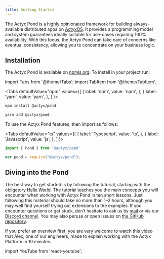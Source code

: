 ```yaml
---
title: Getting Started
---
```


The Actyx Pond is a highly opinionated framework for building always-available distributed apps on [ActyxOS](../os/introduction.md). It provides a programming model and system guarantees ideally suitable for use-cases requiring 100% availability. With this focus, the Actyx Pond can take care of concerns like eventual consistency, allowing you to concentrate on your business logic.

## Installation

The Actyx Pond is available on [npmjs.org](http://npmjs.com/package/@actyx/pond). To install in your project run:

import Tabs from '@theme/Tabs';
import TabItem from '@theme/TabItem';

<Tabs
  defaultValue="npm"
  values={[
    { label: 'npm', value: 'npm', },
    { label: 'yarn', value: 'yarn', },
  ]
}>
<TabItem value="npm">

```bash
npm install @actyx/pond
```

</TabItem>
<TabItem value="yarn">

```bash
yarn add @actyx/pond
```

</TabItem>
</Tabs>

To use the Actyx Pond features, then import as follows:

<Tabs
  defaultValue="ts"
  values={[
    { label: 'Typescript', value: 'ts', },
    { label: 'Javascript', value: 'js', },
  ]
}>
<TabItem value="ts">

```typescript
import { Pond } from '@actyx/pond'
```

</TabItem>
<TabItem value="js">

```javascript
var pond = require("@actyx/pond");
```

</TabItem>
</Tabs>

## Diving into the Pond

The best way to get started is by following the tutorial, starting with the obligatory [Hello World](guides/hello-world.md).
The tutorial teaches you the main concepts you will encounter when working with Actyx Pond in ten short lessons.
Just following this material should take no more than 1–2 hours, although you may well find yourself trying out extensions to the examples.
If you encounter questions or get stuck, don’t hesitate to ask us by [mail](mailto:developer@actyx.io) or via our [Discord channel](https://discord.gg/262yJhc).
You may also peruse or open issues on [the GitHub repository](https://github.com/actyx/quickstart).

If you prefer an overview first, you are very welcome to watch this video that Alex, one of our engineers, made to explain working with the Actyx Platform in 10 minutes.

import YouTube from 'react-youtube';

<div className="embedded-yt-wrapper">
<YouTube
  videoId="T36Gsae9woo"
  className="embedded-yt-iframe"
  opts={{
    playerVars: { autoplay: 0 },
  }}
/>
</div>

